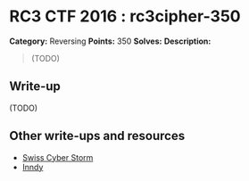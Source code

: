 # RC3 CTF 2016 : rc3cipher-350

**Category:** Reversing
**Points:** 350
**Solves:**
**Description:**

> (TODO)

## Write-up

(TODO)

## Other write-ups and resources

* [Swiss Cyber Storm](https://github.com/swisscyberstorm/cft_write_ups/tree/master/2016/rc3ctf/reversing/rc3cipher)
* [Inndy](https://gist.github.com/Inndy/eca85d80f9e03260d35bff5c1c22b6b1)
